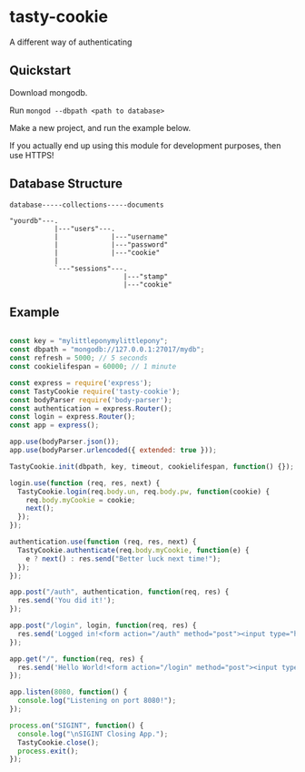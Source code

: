# tasty-cookie
A different way of authenticating

## Quickstart

Download mongodb.

Run ```mongod --dbpath <path to database>```

Make a new project, and run the example below.

If you actually end up using this module for development purposes, then use HTTPS!

## Database Structure

    database-----collections-----documents
    
    "yourdb"---.
               |---"users"---.
               |             |---"username"               
               |             |---"password"               
               |             |---"cookie"               
               |               
               `---"sessions"---.               
                                |---"stamp"                                
                                |---"cookie"

## Example

```js

const key = "mylittleponymylittlepony";
const dbpath = "mongodb://127.0.0.1:27017/mydb";
const refresh = 5000; // 5 seconds
const cookielifespan = 60000; // 1 minute

const express = require('express');
const TastyCookie require('tasty-cookie');
const bodyParser require('body-parser');
const authentication = express.Router();
const login = express.Router();
const app = express();

app.use(bodyParser.json());
app.use(bodyParser.urlencoded({ extended: true }));

TastyCookie.init(dbpath, key, timeout, cookielifespan, function() {});

login.use(function (req, res, next) {
  TastyCookie.login(req.body.un, req.body.pw, function(cookie) {
    req.body.myCookie = cookie;
    next();
  });
});

authentication.use(function (req, res, next) {
  TastyCookie.authenticate(req.body.myCookie, function(e) {
    e ? next() : res.send("Better luck next time!");
  });
});

app.post("/auth", authentication, function(req, res) {
  res.send('You did it!');
});

app.post("/login", login, function(req, res) {
  res.send('Logged in!<form action="/auth" method="post"><input type="hidden" name="myCookie" value="'+req.body.myCookie+'"><input type="submit"></form>');
});

app.get("/", function(req, res) {
  res.send('Hello World!<form action="/login" method="post"><input type="text" name="un" value=""><input type="text" name="pw" value=""><input type="submit"></form>');
});

app.listen(8080, function() {
  console.log("Listening on port 8080!");
});

process.on("SIGINT", function() {
  console.log("\nSIGINT Closing App.");
  TastyCookie.close();
  process.exit();
});
```
